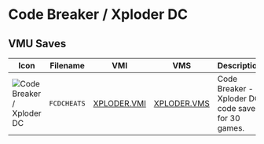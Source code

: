 # Code Breaker / Xploder DC

## VMU Saves

| Icon | Filename | VMI | VMS | Description |
|------|----------|-----|-----|-------------|
| ![Code Breaker / Xploder DC](../icons/FCDCHEATS.GIF) | `FCDCHEATS` | [XPLODER.VMI](XPLODER.VMI) | [XPLODER.VMS](XPLODER.VMS) | Code Breaker - Xploder DC code save for 30 games.
